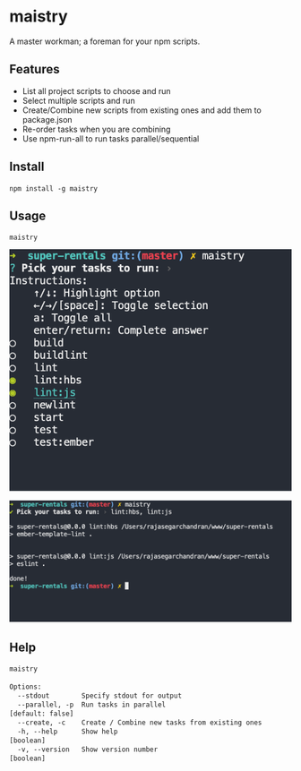 # maistry

A master workman; a foreman for your npm scripts.

## Features

- List all project scripts to choose and run
- Select multiple scripts and run
- Create/Combine new scripts from existing ones and add them to package.json
- Re-order tasks when you are combining
- Use npm-run-all to run tasks parallel/sequential

## Install

```
npm install -g maistry
```

## Usage
```
maistry
```

![demo1](screenshots/demo1.png)

![demo2](screenshots/demo2.png)


## Help

```
maistry

Options:
  --stdout        Specify stdout for output
  --parallel, -p  Run tasks in parallel                         [default: false]
  --create, -c    Create / Combine new tasks from existing ones
  -h, --help      Show help                                            [boolean]
  -v, --version   Show version number                                  [boolean]
```
